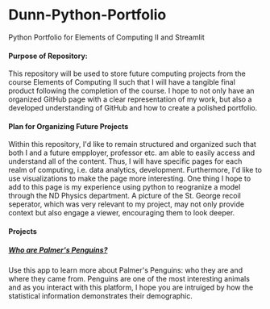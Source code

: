 # Dunn-Python-Portfolio
 Python Portfolio for Elements of Computing II and Streamlit 

#### Purpose of Repository:

This repository will be used to store future computing projects from the course Elements of Computing II such that I will have a tangible final product following the completion of the course. I hope to not only have an organized GitHub page with a clear representation of my work, but also a developed understanding of GitHub and how to create a polished portfolio. 

#### Plan for Organizing Future Projects

Within this repository, I'd like to remain structured and organized such that both I and a future empployer, professor etc. am able to easily access and understand all of the content. Thus, I will have specific pages for each realm of computing, i.e. data analytics, development. Furthermore, I'd like to use visualizations to make the page more interesting. One thing I hope to add to this page is my experience using python to reogranize a model through the ND Physics department. A picture of the St. George recoil seperator, which was very relevant to my project, may not only provide context but also engage a viewer, encouraging them to look deeper. 

#### Projects

##### [Who are Palmer's Penguins?](https://github.com/julia-dunn/DUNN-Python-Portfolio/tree/beeb0c519df8e911a2f0b83560ebc9edb7912d2f/basic-streamlit-app)

Use this app to learn more about Palmer's Penguins: who they are and where they came from. Penguins are one of the most interesting animals and as you interact with this platform, I hope you are intruiged by how the statistical information demonstrates their demographic.
